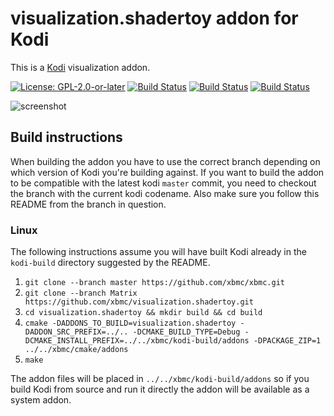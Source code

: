 # visualization.shadertoy addon for Kodi

This is a [Kodi](https://kodi.tv) visualization addon.

[![License: GPL-2.0-or-later](https://img.shields.io/badge/License-GPL%20v2+-blue.svg)](LICENSE.md)
[![Build Status](https://travis-ci.org/xbmc/visualization.shadertoy.svg?branch=Matrix)](https://travis-ci.org/xbmc/visualization.shadertoy/branches)
[![Build Status](https://dev.azure.com/teamkodi/binary-addons/_apis/build/status/xbmc.visualization.shadertoy?branchName=Matrix)](https://dev.azure.com/teamkodi/binary-addons/_build/latest?definitionId=34&branchName=Matrix)
[![Build Status](https://jenkins.kodi.tv/view/Addons/job/xbmc/job/visualization.shadertoy/job/Matrix/badge/icon)](https://jenkins.kodi.tv/blue/organizations/jenkins/xbmc%2Fvisualization.shadertoy/branches/)
<!--- [![Build Status](https://ci.appveyor.com/api/projects/status/github/xbmc/visualization.shadertoy?branch=Matrix&svg=true)](https://ci.appveyor.com/project/xbmc/visualization-shadertoy?branch=Matrix) -->

![screenshot](https://raw.githubusercontent.com/xbmc/visualization.shadertoy/Matrix/visualization.shadertoy/resources/screenshot-01.jpg)

## Build instructions

When building the addon you have to use the correct branch depending on which version of Kodi you're building against. 
If you want to build the addon to be compatible with the latest kodi `master` commit, you need to checkout the branch with the current kodi codename.
Also make sure you follow this README from the branch in question.

### Linux

The following instructions assume you will have built Kodi already in the `kodi-build` directory 
suggested by the README.

1. `git clone --branch master https://github.com/xbmc/xbmc.git`
2. `git clone --branch Matrix https://github.com/xbmc/visualization.shadertoy.git`
3. `cd visualization.shadertoy && mkdir build && cd build`
4. `cmake -DADDONS_TO_BUILD=visualization.shadertoy -DADDON_SRC_PREFIX=../.. -DCMAKE_BUILD_TYPE=Debug -DCMAKE_INSTALL_PREFIX=../../xbmc/kodi-build/addons -DPACKAGE_ZIP=1 ../../xbmc/cmake/addons`
5. `make`

The addon files will be placed in `../../xbmc/kodi-build/addons` so if you build Kodi from source and run it directly 
the addon will be available as a system addon.
